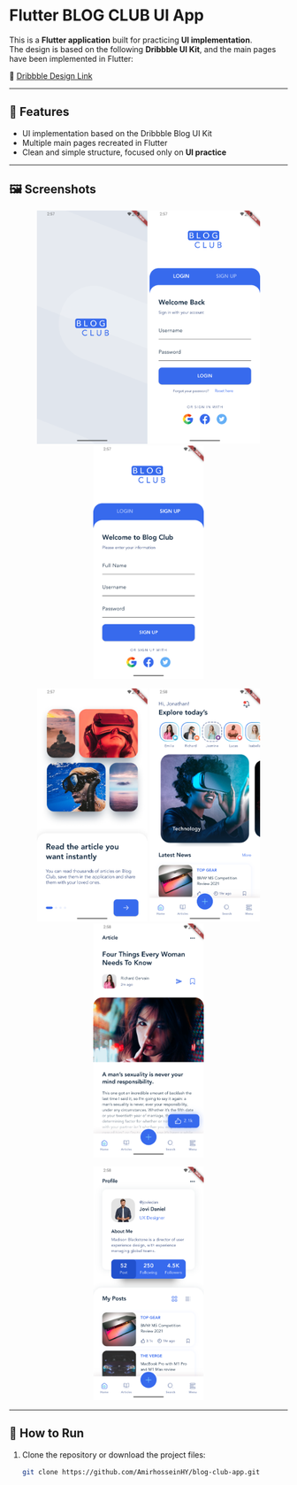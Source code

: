 # Flutter BLOG CLUB UI App

This is a **Flutter application** built for practicing **UI implementation**.  
The design is based on the following **Dribbble UI Kit**, and the main pages have been implemented in Flutter:

🔗 [Dribbble Design Link](https://dribbble.com/shots/15039580-BLOG-CLUB-Blog-UI-kit-Freebie)

---

## 📱 Features
- UI implementation based on the Dribbble Blog UI Kit  
- Multiple main pages recreated in Flutter  
- Clean and simple structure, focused only on **UI practice**  

---

## 🖼️ Screenshots

<p align="center">
  <img src="screenshots/splash.png" alt="Screenshot 1" width="200"/>
  <img src="screenshots/login.png" alt="Screenshot 2" width="200"/>
  <img src="screenshots/signup.png" alt="Screenshot 3" width="200"/>
</p>

<p align="center">
  <img src="screenshots/onboarding.png" alt="Screenshot 4" width="200"/>
  <img src="screenshots/home.png" alt="Screenshot 5" width="200"/>
  <img src="screenshots/article.png" alt="Screenshot 6" width="200"/>
</p>

<p align="center">
  <img src="screenshots/profile.png" alt="Screenshot 7" width="200"/>
</p>

---

## 🚀 How to Run
1. Clone the repository or download the project files:
   ```bash
   git clone https://github.com/AmirhosseinHY/blog-club-app.git